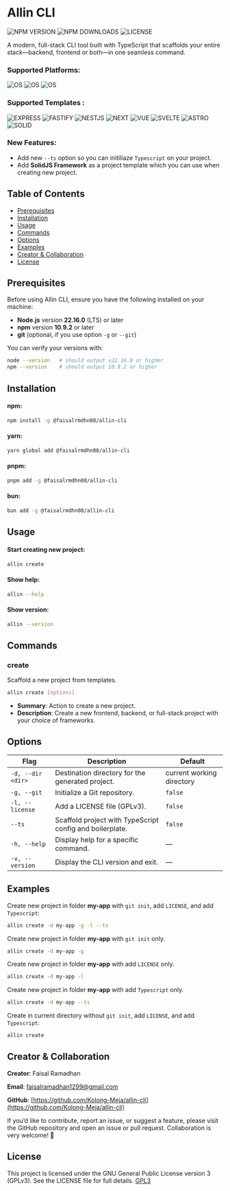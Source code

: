 # Allin CLI

![NPM VERSION](https://img.shields.io/npm/v/@faisalrmdhn08/allin-cli?style=flat-square)
![NPM DOWNLOADS](https://img.shields.io/npm/dm/@faisalrmdhn08/allin-cli?style=flat-square)
![LICENSE](https://img.shields.io/badge/license-GPLv3-blue?style=flat-square)

A modern, full-stack CLI tool built with TypeScript that scaffolds your entire stack—backend, frontend or both—in one seamless command.

### Supported Platforms: 

![OS](https://img.shields.io/badge/mac%20os-000000?style=for-the-badge&logo=apple&logoColor=white) ![OS](  https://img.shields.io/badge/Linux-FCC624?style=for-the-badge&logo=linux&logoColor=black) ![OS](https://img.shields.io/badge/Windows-0078D6?style=for-the-badge&logo=windows&logoColor=white)

### Supported Templates :
![EXPRESS](https://img.shields.io/badge/Express%20js-000000?style=for-the-badge&logo=express&logoColor=white) ![FASTIFY](https://img.shields.io/badge/fastify-202020?style=for-the-badge&logo=fastify&logoColor=white) ![NESTJS](https://img.shields.io/badge/nestjs-E0234E?style=for-the-badge&logo=nestjs&logoColor=white) ![NEXT](https://img.shields.io/badge/next%20js-000000?style=for-the-badge&logo=nextdotjs&logoColor=white) ![VUE](https://img.shields.io/badge/Vue%20js-35495E?style=for-the-badge&logo=vuedotjs&logoColor=4FC08D) ![SVELTE](https://img.shields.io/badge/Svelte-4A4A55?style=for-the-badge&logo=svelte&logoColor=FF3E00) ![ASTRO](https://img.shields.io/badge/Astro-0C1222?style=for-the-badge&logo=astro&logoColor=FDFDFE) ![SOLID](https://img.shields.io/badge/Solid%20JS-2C4F7C?style=for-the-badge&logo=solid&logoColor=white)


### **New Features**:
- Add new `--ts` option so you can initiliaze `Typescript` on your project.
- Add **SolidJS Framework** as a project template which you can use when creating new project.


## Table of Contents

- [Prerequisites](#prerequisites)
- [Installation](#installation)
- [Usage](#usage)
- [Commands](#commands)
- [Options](#options)
- [Examples](#examples)
- [Creator & Collaboration](#creator--collaboration)
- [License](#license)

## Prerequisites

Before using Allin CLI, ensure you have the following installed on your machine:

- **Node.js** version **22.16.0** (LTS) or later
- **npm** version **10.9.2** or later
- **git** (optional, if you use option `-g` or `--git`)

You can verify your versions with:

```bash
node --version   # should output v22.16.0 or higher
npm --version    # should output 10.9.2 or higher
```

## Installation

#### npm:

```bash
npm install -g @faisalrmdhn08/allin-cli
```

#### yarn:

```bash
yarn global add @faisalrmdhn08/allin-cli
```

#### pnpm:

```bash
pnpm add -g @faisalrmdhn08/allin-cli
```

#### bun:

```bash
bun add -g @faisalrmdhn08/allin-cli
```

## Usage

#### Start creating new project:

```bash
allin create
```

#### Show help:

```bash
allin --help
```

#### Show version:

```bash
allin --version
```

## Commands

### create

Scaffold a new project from templates.

```bash
allin create [options]
```

- **Summary**: Action to create a new project.
- **Description**: Create a new frontend, backend, or full-stack project with your choice of frameworks.

## Options

| Flag              | Description                                                  | Default                   |
| ----------------- | ------------------------------------------------------------ | ------------------------- |
| `-d, --dir <dir>` | Destination directory for the generated project.             | current working directory |
| `-g, --git`       | Initialize a Git repository.                                 | `false`                   |
| `-l, --license`   | Add a LICENSE file (GPLv3).                                  | `false`                   |
| `--ts`            | Scaffold project with TypeScript config and boilerplate.     | `false`                   |
| `-h, --help`      | Display help for a specific command.                         | —                         |
| `-v, --version`   | Display the CLI version and exit.                            | —                         |

## Examples

Create new project in folder **my-app** with `git init`, add `LICENSE`, and add `Typescript`:

```bash
allin create -d my-app -g -l --ts
```

Create new project in folder **my-app** with `git init` only.

```bash
allin create -d my-app -g
```

Create new project in folder **my-app** with add `LICENSE` only.

```bash
allin create -d my-app -l
```
Create new project in folder **my-app** with add `Typescript` only.

```bash
allin create -d my-app --ts
```

Create in current directory without `git init`, add `LICENSE`, and add `Typescript`:

```bash
allin create
```

## Creator & Collaboration

**Creator**: Faisal Ramadhan

**Email**: [faisalramadhan1299@gmail.com](mailto:faisalramadhan1299@gmail.com)

**GitHub**: [https://github.com/Kolong-Meja/allin-cli](https://github.com/Kolong-Meja/allin-cli)

If you’d like to contribute, report an issue, or suggest a feature, please visit the GitHub repository and open an issue or pull request. Collaboration is very welcome! 🚀

## License

This project is licensed under the GNU General Public License version 3 (GPLv3). See the LICENSE file for full details. [GPL3](https://www.gnu.org/licenses/gpl-3.0.txt)
